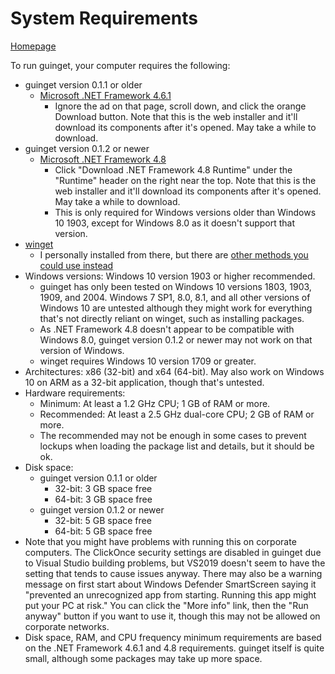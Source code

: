# System Requirements

[Homepage](index)

To run guinget, your computer requires the following:

- guinget version 0.1.1 or older
  - [Microsoft .NET Framework 4.6.1](https://www.microsoft.com/en-us/download/details.aspx?id=49981)
    - Ignore the ad on that page, scroll down, and click the orange Download button. Note that this is the web installer and it'll download its components after it's opened. May take a while to download.
- guinget version 0.1.2 or newer
  - [Microsoft .NET Framework 4.8](https://dotnet.microsoft.com/download/dotnet-framework/net48)
    - Click "Download .NET Framework 4.8 Runtime" under the "Runtime" header on the right near the top. Note that this is the web installer and it'll download its components after it's opened. May take a while to download.
	- This is only required for Windows versions older than Windows 10 1903, except for Windows 8.0 as it doesn't support that version.
- [winget](https://github.com/microsoft/winget-cli/releases/latest)
  - I personally installed from there, but there are [other methods you could use instead](https://github.com/microsoft/winget-cli#installing-the-client)
- Windows versions: Windows 10 version 1903 or higher recommended.
  - guinget has only been tested on Windows 10 versions 1803, 1903, 1909, and 2004. Windows 7 SP1, 8.0, 8.1, and all other versions of Windows 10 are untested although they might work for everything that's not directly reliant on winget, such as installing packages.
  - As .NET Framework 4.8 doesn't appear to be compatible with Windows 8.0, guinget version 0.1.2 or newer may not work on that version of Windows.
  - winget requires Windows 10 version 1709 or greater.
- Architectures: x86 (32-bit) and x64 (64-bit). May also work on Windows 10 on ARM as a 32-bit application, though that's untested.
- Hardware requirements: 
  - Minimum: At least a 1.2 GHz CPU; 1 GB of RAM or more.
  - Recommended: At least a 2.5 GHz dual-core CPU; 2 GB of RAM or more.
  - The recommended may not be enough in some cases to prevent lockups when loading the package list and details, but it should be ok.
- Disk space:
  - guinget version 0.1.1 or older
    - 32-bit: 3 GB space free
    - 64-bit: 3 GB space free
  - guinget version 0.1.2 or newer
    - 32-bit: 5 GB space free
    - 64-bit: 5 GB space free
- Note that you might have problems with running this on corporate computers. The ClickOnce security settings are disabled in guinget due to Visual Studio building problems, but VS2019 doesn't seem to have the setting that tends to cause issues anyway. There may also be a warning message on first start about Windows Defender SmartScreen saying it "prevented an unrecognized app from starting. Running this app might put your PC at risk." You can click the "More info" link, then the "Run anyway" button if you want to use it, though this may not be allowed on corporate networks.
- Disk space, RAM, and CPU frequency minimum requirements are based on the .NET Framework 4.6.1 and 4.8 requirements. guinget itself is quite small, although some packages may take up more space.